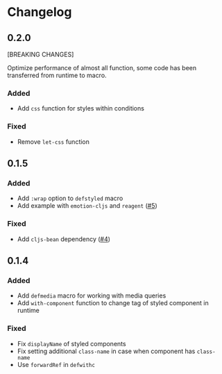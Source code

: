 # Changelog

## 0.2.0

[BREAKING CHANGES]

Optimize performance of almost all function, some code has been transferred from runtime to macro.

### Added

- Add `css` function for styles within conditions

### Fixed

- Remove `let-css` function

## 0.1.5

### Added

- Add `:wrap` option to `defstyled` macro
- Add example with `emotion-cljs` and `reagent` ([#5](https://github.com/khmelevskii/emotion-cljs/issues/5))

### Fixed

- Add `cljs-bean` dependency ([#4](https://github.com/khmelevskii/emotion-cljs/issues/4))

## 0.1.4

### Added

- Add `defmedia` macro for working with media queries
- Add `with-component` function to change tag of styled component in runtime

### Fixed

- Fix `displayName` of styled components
- Fix setting additional `class-name` in case when component has `class-name`
- Use `forwardRef` in `defwithc`
